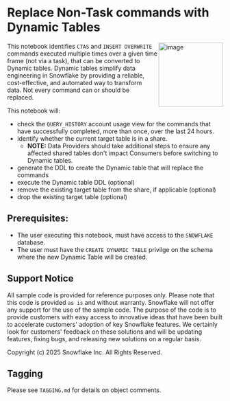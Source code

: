 # Replace Non-Task commands with Dynamic Tables

<a href="https://emerging-solutions-toolbox.streamlit.app/">
    <img src="https://github.com/user-attachments/assets/aa206d11-1d86-4f32-8a6d-49fe9715b098" alt="image" width="150" align="right";">
</a>

This notebook identifies `CTAS` and `INSERT OVERWRITE` commands executed multiple times over a given time frame (not via a task), that can be converted to Dynamic tables.
Dynamic tables simplify data engineering in Snowflake by providing a reliable, cost-effective, and automated way to transform data. Not every command can or should be replaced.

This notebook will:
- check the `QUERY_HISTORY` account usage view for the commands that have successfully completed, more than once, over the last 24 hours.
- identify whether the current target table is in a share.
    - **NOTE:** Data Providers should take additional steps to ensure any affected shared tables don't impact Consumers before switching to Dynamic tables.
- generate the DDL to create the Dynamic table that will replace the commands
- execute the Dynamic table DDL (optional)
- remove the existing target table from the share, if applicable (optional)
- drop the existing target table (optional)

## Prerequisites:

- The user executing this notebook, must have access to the `SNOWFLAKE` database.
- The user must have the `CREATE DYNAMIC TABLE` privilge on the schema where the new Dynamic Table will be created.

## Support Notice

All sample code is provided for reference purposes only. Please note that this code is
provided `as is` and without warranty. Snowflake will not offer any support for the use
of the sample code. The purpose of the code is to provide customers with easy access to
innovative ideas that have been built to accelerate customers' adoption of key
Snowflake features. We certainly look for customers' feedback on these solutions and
will be updating features, fixing bugs, and releasing new solutions on a regular basis.

Copyright (c) 2025 Snowflake Inc. All Rights Reserved.

## Tagging

Please see `TAGGING.md` for details on object comments.
